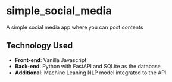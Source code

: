 # simple_social_media
A simple social media app where you can post contents

## Technology Used
- **Front-end**: Vanilla Javascript
- **Back-end**: Python with FastAPI and SQLite as the database
- **Additional**: Machine Leaning NLP model integrated to the API
